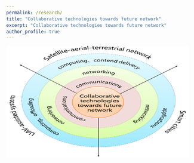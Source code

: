 ```yaml
---
permalink: /research/
title: "Collaborative technologies towards future network"
excerpt: "Collaborative technologies towards future network"
author_profile: true
---
```


<img src="/images/framework.png" height="300" width="490">


